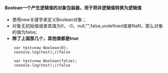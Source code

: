 #### Boolean一个产生逻辑值的对象包装器，用于将非逻辑值转换为逻辑值
- 使用new关键字来定义Boolean对象；
- 对象无初始值或者其值为0，-0，null,"",false,undefined或者NaN，那么对象的值为false;
- **除了上面那几个，其他值都是true**

```
    var test=new Boolean(0);
    console.log(test);//false

    var test=new Boolean(false);
    console.log(test);//false
```
